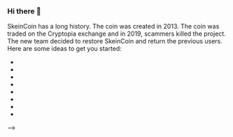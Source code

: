 ### Hi there 👋

SkeinCoin has a long history. The coin was created in 2013. The coin was traded on the Cryptopia exchange and in 2019, scammers killed the project. 
The new team decided to restore SkeinCoin and return the previous users.
Here are some ideas to get you started:

- 
- 
- 
- 
- 
- 
- 
-
-->
